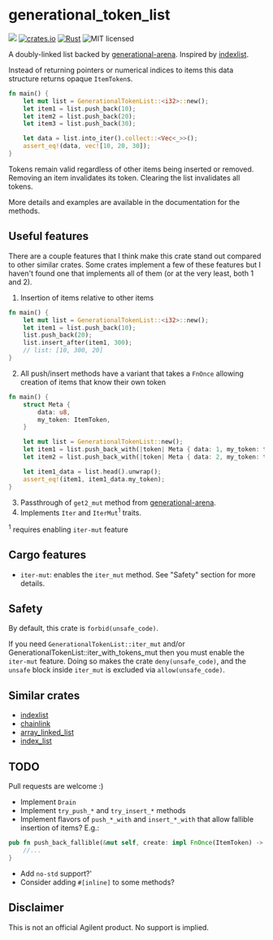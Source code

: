 # generational_token_list
[![](https://docs.rs/generational_token_list/badge.svg)](https://docs.rs/generational_token_list/)
[![crates.io](https://img.shields.io/crates/v/generational_token_list.svg)](https://crates.io/crates/generational_token_list)
[![Rust](https://github.com/Agilent/generational_token_list/actions/workflows/rust.yml/badge.svg)](https://github.com/Agilent/generational_token_list/actions/workflows/rust.yml)
![MIT licensed](https://img.shields.io/badge/license-MIT-blue.svg)

A doubly-linked list backed by [generational-arena](https://github.com/fitzgen/generational-arena). Inspired by [indexlist](https://github.com/steveklabnik/indexlist).

Instead of returning pointers or numerical indices to items this data structure returns opaque `ItemToken`s. 

```rust
fn main() {
    let mut list = GenerationalTokenList::<i32>::new();
    let item1 = list.push_back(10);
    let item2 = list.push_back(20);
    let item3 = list.push_back(30);

    let data = list.into_iter().collect::<Vec<_>>();
    assert_eq!(data, vec![10, 20, 30]);
}
```

Tokens remain valid regardless of other items being inserted or removed. Removing an item invalidates its token. Clearing the list invalidates all tokens.

More details and examples are available in the documentation for the methods.  

## Useful features
There are a couple features that I think make this crate stand out compared to other similar crates. Some crates implement a few of these features but I haven't found one that implements all of them (or at the very least, both 1 and 2).
1. Insertion of items relative to other items

```rust
fn main() {
    let mut list = GenerationalTokenList::<i32>::new();
    let item1 = list.push_back(10);
    list.push_back(20);
    list.insert_after(item1, 300);
    // list: [10, 300, 20]
}
```

2. All push/insert methods have a variant that takes a `FnOnce` allowing creation of items that know their own token
```rust
fn main() {
    struct Meta {
        data: u8,
        my_token: ItemToken,
    }

    let mut list = GenerationalTokenList::new();
    let item1 = list.push_back_with(|token| Meta { data: 1, my_token: token });
    let item2 = list.push_back_with(|token| Meta { data: 2, my_token: token });

    let item1_data = list.head().unwrap();
    assert_eq!(item1, item1_data.my_token);
}
```

3. Passthrough of `get2_mut` method from [generational-arena](https://github.com/fitzgen/generational-arena).
4. Implements `Iter` and `IterMut`<sup>1</sup> traits.

<sup>1</sup> requires enabling `iter-mut` feature 

## Cargo features

- `iter-mut`: enables the `iter_mut` method. See "Safety" section for more details.

## Safety

By default, this crate is `forbid(unsafe_code)`.

If you need `GenerationalTokenList::iter_mut` and/or GenerationalTokenList::iter_with_tokens_mut then you must enable the `iter-mut` feature. Doing so makes the crate `deny(unsafe_code)`, and the `unsafe` block inside `iter_mut` is excluded via `allow(unsafe_code)`.

## Similar crates
- [indexlist](https://github.com/steveklabnik/indexlist)
- [chainlink](https://docs.rs/crate/chainlink/0.1.0)
- [array_linked_list](https://docs.rs/array-linked-list/0.1.0/array_linked_list/index.html)
- [index_list](https://crates.io/crates/index_list)

## TODO
Pull requests are welcome :)

- Implement `Drain`
- Implement `try_push_*` and `try_insert_*` methods
- Implement flavors of `push_*_with` and `insert_*_with` that allow fallible insertion of items? E.g.:
```rust
pub fn push_back_fallible(&mut self, create: impl FnOnce(ItemToken) -> Result<T>) -> Result<ItemToken> {
    //...
}
```
- Add `no-std` support?'
- Consider adding `#[inline]` to some methods?

## Disclaimer
This is not an official Agilent product. No support is implied.
